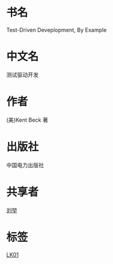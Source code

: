 # 书名 #
Test-Driven Deveplopment, By Example

# 中文名 #
测试驱动开发

# 作者 #
(美)Kent Beck 著

# 出版社 #
中国电力出版社

# 共享者 #
[刘堃](LK.md)

# 标签 #
[LK01](LK01.md)